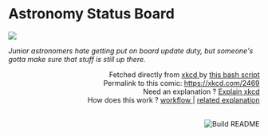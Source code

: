 # <b>Astronomy Status Board</b>

[![](https://imgs.xkcd.com/comics/astronomy_status_board.png)](https://xkcd.com/2469)

<i>Junior astronomers hate getting put on board update duty, but someone&#39;s gotta make sure that stuff is still up there.</i>

<div align="right">
  Fetched directly from
  <a href="https://xkcd.com">
    xkcd
  </a>
  by
  <a href="https://github.com/Vanille-N/Vanille-N/blob/master/fetch">
    this bash script
  </a>
</div>
<div align="right">
  Permalink to this comic:
  <a href="https://xkcd.com/2469">
    https://xkcd.com/2469
  </a>
</div>
<div align="right">
  Need an explanation ?
  <a href="https://www.explainxkcd.com/wiki/index.php/2469">
    Explain xkcd
  </a>
</div>
<div align="right">
  How does this work ?
  <a href="https://github.com/Vanille-N/Vanille-N/blob/master/.github/workflows/build.yml">
    workflow
  </a>
  |
  <a href="https://simonwillison.net/2020/Jul/10/self-updating-profile-readme/">
    related explanation
  </a>
</div><br>

<a href="https://github.com/Vanille-N/Vanille-N/actions"><img src="https://github.com/Vanille-N/Vanille-N/workflows/Build%20README/badge.svg" align="right" alt="Build README"></a>
